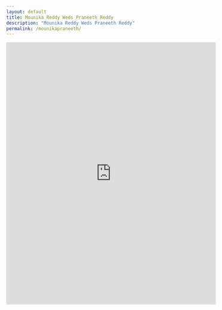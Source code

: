 ```yaml
---
layout: default
title: Mounika Reddy Weds Praneeth Reddy
description: "Mounika Reddy Weds Praneeth Reddy"
permalink: /mounikapraneeth/
---
```

<div class="row">
<iframe width="560" height="700" src="https://www.youtube.com/embed/4fQP0VPzzdc" title="YouTube video player" frameborder="0" allow="accelerometer; autoplay; clipboard-write; encrypted-media; gyroscope; picture-in-picture" allowfullscreen></iframe>
</div>

